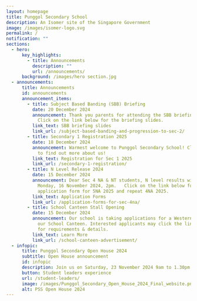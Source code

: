 ```yaml
---
layout: homepage
title: Punggol Secondary School
description: An Isomer site of the Singapore Government
image: /images/isomer-logo.svg
permalink: /
notification: ""
sections:
  - hero:
      key_highlights:
        - title: Announcements
          description: ""
          url: /announcements/
      background: /images/hero section.jpg
  - announcements:
      title: Announcements
      id: announcements
      announcement_items:
        - title: Subject Based Banding (SBB) Briefing
          date: 20 December 2024
          announcement: Thank you parents for attending the SBB briefing this morning.
            Click on the link below for the briefing slides.
          link_text: SBB briefing slides
          link_url: /subject-based-banding-and-progression-to-sec-2/
        - title: Secondary 1 Registration 2025
          date: 18 December 2024
          announcement: Warmest welcome to Punggol Secondary School! Click the link below
            to find out more about us!
          link_text: Registration for Sec 1 2025
          link_url: /secondary-1-registration/
        - title: N Level Release 2024
          date: 15 December 2024
          announcement: Dear Sec 4 NA & NT students, N level results will be released on
            Monday, 16 November 2024, 2pm.   Click on the link below for
            application form for 5NA 2025 and repeat 4NA 2025.
          link_text: Application Forms
          link_url: /application-forms-for-sec-4na/
        - title: School Canteen Stall Opening
          date: 15 December 2024
          announcement: Our school is taking applications for a Western Halal stall for
            our School Canteen. Interested applicants may click the link below
            for requirements & details.
          link_text: Learn More
          link_url: /school-canteen-advertisement/
  - infopic:
      title: Punggol Secondary Open House 2024
      subtitle: Open House announcement
      id: infopic
      description: Join us on Saturday, 23 November 2024 9am to 1.30pm
      button: Student leaders experience
      url: /student-leaders/
      image: /images/Punggol_Secondary_Open_House_2024_Final_website.png
      alt: PSS Open House 2024
---
```

